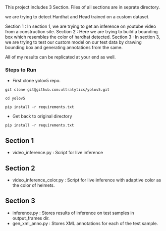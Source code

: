 This project includes 3 Section. Files of all sections are in seprate directory.

we are trying to detect Hardhat and Head trained on a custom dataset.

Section 1 : In section 1, we are trying to get an inference on youtube video from a construction site.
Section 2 : Here we are trying to build a bounding box which resembles the color of hardhat detected.
Section 3 : In section 3, we are trying to test our custom model on our test data by drawing bounding box and generating annotations from the same.

All of my results can be replicated at your end as well.

### Steps to Run
- First clone yolov5 repo.
```
git clone git@github.com:ultralytics/yolov5.git

cd yolov5

pip install -r requirements.txt
```
- Get back to original directory 
```
pip install -r requirements.txt

```
## Section 1
- video_inference.py : Script for live inference

## Section 2
- video_inference_color.py : Script for live inference with adaptive color as the color of helmets.

## Section 3
- inference.py : Stores results of inference on test samples in output_frames dir.
- gen_xml_anno.py : Stores XML annotations for each of the test sample.